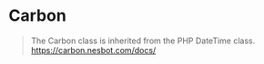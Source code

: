 # Carbon

> The Carbon class is inherited from the PHP DateTime class. https://carbon.nesbot.com/docs/